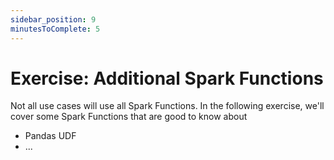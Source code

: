 ```yaml
---
sidebar_position: 9
minutesToComplete: 5
---
```


# Exercise: Additional Spark Functions
Not all use cases will use all Spark Functions. In the following exercise, we'll cover some Spark Functions that are good to know about
* Pandas UDF
* ...
